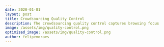 ```yaml
---
date: 2020-01-01
layout: post
title: Crowdsourcing Quality Control
description: The crowdsourcing quality control captures browsing focus behavior and dynamic alerts to keep crowdworkers on track.
image: /assets/img/quality-control.png
optimized_image: /assets/img/quality-control.png
author: felipemoraes
---
```

